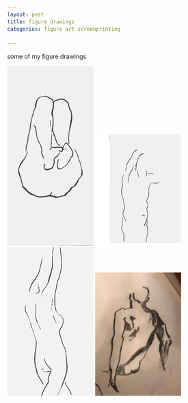 ```yaml
---
layout: post
title: figure drawings
categories: figure art screenprinting

---
```


some of my figure drawings

<img src="/assets/images/otl/2.png" width="40%">
<img src="/assets/images/otl/1.png" width="40%">
<img src="/assets/images/otl/3.png" width="40%">
<img src="/assets/images/otl/4.jpg" width="40%">